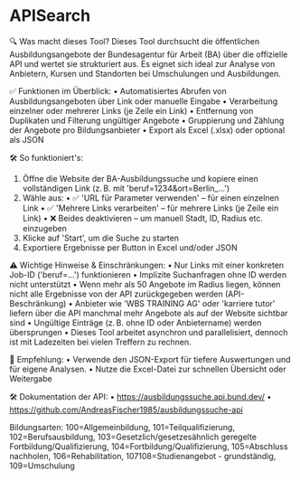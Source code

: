 # APISearch

🔍 Was macht dieses Tool?
Dieses Tool durchsucht die öffentlichen Ausbildungsangebote der Bundesagentur für Arbeit (BA)
über die offizielle API und wertet sie strukturiert aus.
Es eignet sich ideal zur Analyse von Anbietern, Kursen und Standorten bei Umschulungen und Ausbildungen.

✅ Funktionen im Überblick:
• Automatisiertes Abrufen von Ausbildungsangeboten über Link oder manuelle Eingabe
• Verarbeitung einzelner oder mehrerer Links (je Zeile ein Link)
• Entfernung von Duplikaten und Filterung ungültiger Angebote
• Gruppierung und Zählung der Angebote pro Bildungsanbieter
• Export als Excel (.xlsx) oder optional als JSON

🛠️ So funktioniert's:
1. Öffne die Website der BA-Ausbildungssuche und kopiere einen vollständigen Link
   (z. B. mit 'beruf=1234&ort=Berlin_...')
2. Wähle aus:
   • ✅ 'URL für Parameter verwenden' – für einen einzelnen Link
   • ✅ 'Mehrere Links verarbeiten' – für mehrere Links (je Zeile ein Link)
   • ❌ Beides deaktivieren – um manuell Stadt, ID, Radius etc. einzugeben
3. Klicke auf 'Start', um die Suche zu starten
4. Exportiere Ergebnisse per Button in Excel und/oder JSON

⚠️ Wichtige Hinweise & Einschränkungen:
• Nur Links mit einer konkreten Job-ID ('beruf=...') funktionieren
• Implizite Suchanfragen ohne ID werden nicht unterstützt
• Wenn mehr als 50 Angebote im Radius liegen, können nicht alle Ergebnisse
  von der API zurückgegeben werden (API-Beschränkung)
• Anbieter wie 'WBS TRAINING AG' oder 'karriere tutor' liefern über die API
  manchmal mehr Angebote als auf der Website sichtbar sind
• Ungültige Einträge (z. B. ohne ID oder Anbietername) werden übersprungen
• Dieses Tool arbeitet asynchron und parallelisiert, dennoch ist mit Ladezeiten
  bei vielen Treffern zu rechnen.

📁 Empfehlung:
• Verwende den JSON-Export für tiefere Auswertungen und für eigene Analysen.
• Nutze die Excel-Datei zur schnellen Übersicht oder Weitergabe

🛠️ Dokumentation der API:
• https://ausbildungssuche.api.bund.dev/ 
• https://github.com/AndreasFischer1985/ausbildungssuche-api 



Bildungsarten: 
100=Allgemeinbildung, 101=Teilqualifizierung, 102=Berufsausbildung, 
103=Gesetzlich/gesetzesähnlich geregelte Fortbildung/Qualifizierung, 
104=Fortbildung/Qualifizierung, 105=Abschluss nachholen, 106=Rehabilitation, 
107108=Studienangebot - grundständig, 109=Umschulung

